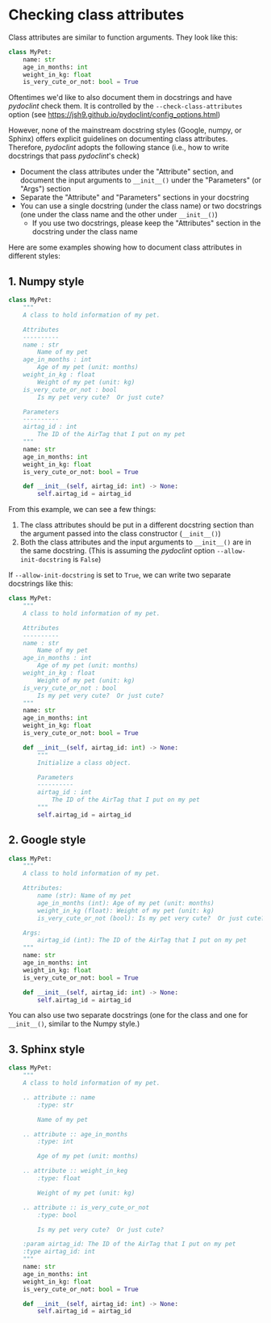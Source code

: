 # Checking class attributes

Class attributes are similar to function arguments. They look like this:

```python
class MyPet:
    name: str
    age_in_months: int
    weight_in_kg: float
    is_very_cute_or_not: bool = True
```

Oftentimes we'd like to also document them in docstrings and have _pydoclint_
check them. It is controlled by the `--check-class-attributes` option (see
<https://jsh9.github.io/pydoclint/config_options.html>)

However, none of the mainstream docstring styles (Google, numpy, or Sphinx)
offers explicit guidelines on documenting class attributes. Therefore,
_pydoclint_ adopts the following stance (i.e., how to write docstrings that
pass _pydoclint_'s check)

- Document the class attributes under the "Attribute" section, and document the
  input arguments to `__init__()` under the "Parameters" (or "Args") section
- Separate the "Attribute" and "Parameters" sections in your docstring
- You can use a single docstring (under the class name) or two docstrings (one
  under the class name and the other under `__init__()`)
  - If you use two docstrings, please keep the "Attributes" section in the
    docstring under the class name

Here are some examples showing how to document class attributes in different
styles:

## 1. Numpy style

```python
class MyPet:
    """
    A class to hold information of my pet.

    Attributes
    ----------
    name : str
        Name of my pet
    age_in_months : int
        Age of my pet (unit: months)
    weight_in_kg : float
        Weight of my pet (unit: kg)
    is_very_cute_or_not : bool
        Is my pet very cute?  Or just cute?

    Parameters
    ----------
    airtag_id : int
        The ID of the AirTag that I put on my pet
    """
    name: str
    age_in_months: int
    weight_in_kg: float
    is_very_cute_or_not: bool = True

    def __init__(self, airtag_id: int) -> None:
        self.airtag_id = airtag_id
```

From this example, we can see a few things:

1. The class attributes should be put in a different docstring section than the
   argument passed into the class constructor (`__init__()`)
1. Both the class attributes and the input arguments to `__init__()` are in the
   same docstring. (This is assuming the _pydoclint_ option
   `--allow-init-docstring` is `False`)

If `--allow-init-docstring` is set to `True`, we can write two separate
docstrings like this:

```python
class MyPet:
    """
    A class to hold information of my pet.

    Attributes
    ----------
    name : str
        Name of my pet
    age_in_months : int
        Age of my pet (unit: months)
    weight_in_kg : float
        Weight of my pet (unit: kg)
    is_very_cute_or_not : bool
        Is my pet very cute?  Or just cute?
    """
    name: str
    age_in_months: int
    weight_in_kg: float
    is_very_cute_or_not: bool = True

    def __init__(self, airtag_id: int) -> None:
        """
        Initialize a class object.

        Parameters
        ----------
        airtag_id : int
            The ID of the AirTag that I put on my pet
        """
        self.airtag_id = airtag_id
```

## 2. Google style

```python
class MyPet:
    """
    A class to hold information of my pet.

    Attributes:
        name (str): Name of my pet
        age_in_months (int): Age of my pet (unit: months)
        weight_in_kg (float): Weight of my pet (unit: kg)
        is_very_cute_or_not (bool): Is my pet very cute?  Or just cute?

    Args:
        airtag_id (int): The ID of the AirTag that I put on my pet
    """
    name: str
    age_in_months: int
    weight_in_kg: float
    is_very_cute_or_not: bool = True

    def __init__(self, airtag_id: int) -> None:
        self.airtag_id = airtag_id
```

You can also use two separate docstrings (one for the class and one for
`__init__()`, similar to the Numpy style.)

## 3. Sphinx style

```python
class MyPet:
    """
    A class to hold information of my pet.

    .. attribute :: name
        :type: str

        Name of my pet

    .. attribute :: age_in_months
        :type: int

        Age of my pet (unit: months)

    .. attribute :: weight_in_keg
        :type: float

        Weight of my pet (unit: kg)

    .. attribute :: is_very_cute_or_not
        :type: bool

        Is my pet very cute?  Or just cute?

    :param airtag_id: The ID of the AirTag that I put on my pet
    :type airtag_id: int
    """
    name: str
    age_in_months: int
    weight_in_kg: float
    is_very_cute_or_not: bool = True

    def __init__(self, airtag_id: int) -> None:
        self.airtag_id = airtag_id
```
